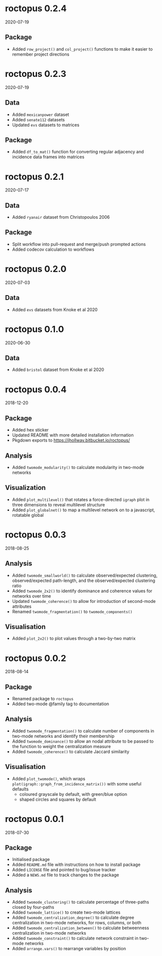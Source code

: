 # roctopus 0.2.4

2020-07-19

## Package

* Added `row_project()` and `col_project()` functions to make it easier to remember project directions

# roctopus 0.2.3

2020-07-19

## Data

* Added `mexicanpower` dataset
* Added `senate112` datasets
* Updated `evs` datasets to matrices

## Package

* Added `df_to_mat()` function for converting regular adjacency and incidence data frames into matrices

# roctopus 0.2.1

2020-07-17

## Data

* Added `ryanair` dataset from Christopoulos 2006

## Package

* Split workflow into pull-request and merge/push prompted actions
* Added codecov calculation to workflows

# roctopus 0.2.0

2020-07-03

## Data

* Added `evs` datasets from Knoke et al 2020 

# roctopus 0.1.0

2020-06-30

## Data

* Added `bristol` dataset from Knoke et al 2020

# roctopus 0.0.4

2018-12-20

## Package

* Added hex sticker
* Updated README with more detailed installation information
* Pkgdown exports to https://jhollway.bitbucket.io/roctopus/

## Analysis

* Added `twomode_modularity()` to calculate modularity in two-mode networks

## Visualization

* Added `plot_multilevel()` that rotates a force-directed `igraph` plot in three dimensions to reveal multilevel structure
* Added `plot_globalnet()` to map a multilevel network on to a javascript, rotatable global

# roctopus 0.0.3

2018-08-25

## Analysis

* Added `twomode_smallworld()` to calculate observed/expected clustering, observed/expected path-length, and the observed/expected clustering ratio
* Added `twomode_2x2()` to identify dominance and coherence values for networks over time
* Updated `twomode_coherence()` to allow for introduction of second-mode attributes
* Renamed `twomode_fragmentation()` to `twomode_components()`

## Visualisation

* Added `plot_2x2()` to plot values through a two-by-two matrix

# roctopus 0.0.2

2018-08-14

## Package

* Renamed package to `roctopus`
* Added two-mode @family tag to documentation

## Analysis

* Added `twomode_fragmentation()` to calculate number of components in two-mode networks and identify their membership
* Added `twomode_dominance()` to allow an nodal attribute to be passed to the function to weight the centralization measure
* Added `twomode_coherence()` to calculate Jaccard similarity

## Visualisation

* Added `plot_twomode()`, which wraps `plot(igraph::graph_from_incidence_matrix())` with some useful defaults
    - coloured grayscale by default, with green/blue option
    - shaped circles and squares by default

# roctopus 0.0.1

2018-07-30

## Package

* Initialised package
* Added `README.md` file with instructions on how to install package
* Added `LICENSE` file and pointed to bug/issue tracker
* Added a `NEWS.md` file to track changes to the package

## Analysis

* Added `twomode_clustering()` to calculate percentage of three-paths closed by four-paths
* Added `twomode_lattice()` to create two-mode lattices
* Added `twomode_centralization_degree()` to calculate degree centralization in two-mode networks, for rows, columns, or both
* Added `twomode_centralization_between()` to calculate betweenness centralization in two-mode networks
* Added `twomode_constraint()` to calculate network constraint in two-mode networks
* Added `arrange.vars()` to rearrange variables by position
